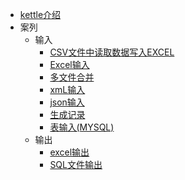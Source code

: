 

* [kettle介绍](docs/introudce.md)
* 案列
  * 输入
    * [CSV文件中读取数据写入EXCEL](docs/csv_to_excel.md)
    * [Excel输入](docs/excel_input.md)
    * [多文件合并](docs/multi_file_merge.md)
    * [xmL输入](docs/getdata_from_xml.md)
    * [json输入](docs/getdata_from_json.md)
    * [生成记录](docs/gen_data.md)
    * [表输入(MYSQL)](docs/table.md)
  * 输出 
    * [excel输出](docs/excel_output.md)
    * [SQL文件输出](docs/sql_output.md)